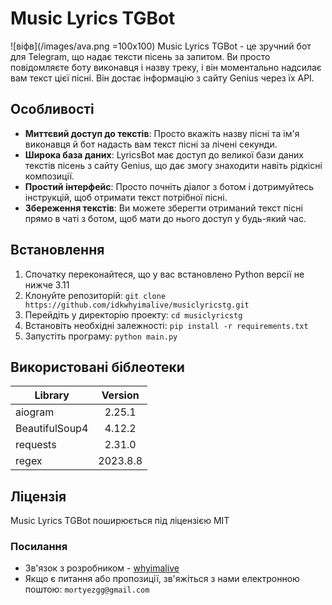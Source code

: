 # Music Lyrics TGBot
![віфв](/images/ava.png =100x100)
Music Lyrics TGBot - це зручний бот для Telegram, що надає тексти пісень за запитом. Ви просто повідомляєте боту виконавця і назву треку, і він моментально надсилає вам текст цієї пісні. Він достає інформацію з сайту Genius через їх API.

## Особливості
* **Миттєвий доступ до текстів**: Просто вкажіть назву пісні та ім'я виконавця й бот надасть вам текст пісні за лічені секунди.
* **Широка база даних**: LyricsBot має доступ до великої бази даних текстів пісень з сайту Genius, що дає змогу знаходити навіть рідкісні композиції.
* **Простий інтерфейс**: Просто почніть діалог з ботом і дотримуйтесь інструкцій, щоб отримати текст потрібної пісні.
* **Збереження текстів**: Ви можете зберегти отриманий текст пісні прямо в чаті з ботом, щоб мати до нього доступ у будь-який час.

## Встановлення
1. Спочатку переконайтеся, що у вас встановлено Python версії не нижче 3.11
2. Клонуйте репозиторій: ```git clone https://github.com/idkwhyimalive/musiclyricstg.git```
3. Перейдіть у директорію проекту: ```cd musiclyricstg```
4. Встановіть необхідні залежності: ```pip install -r requirements.txt```
5. Запустіть програму: ```python main.py```

## Використовані біблеотеки

| Library  | Version |
| ------------- |:-------------:|
| aiogram      | 2.25.1     |
| BeautifulSoup4      | 4.12.2     |
| requests      | 2.31.0     |
| regex      | 2023.8.8     |


## Ліцензія
Music Lyrics TGBot поширюється під ліцензією MIT


### Посилання
* Зв'язок з розробником - [whyimalive](https://t.me/idkwhyimalive)
* Якщо є питання або пропозиції, зв'яжіться з нами електронною поштою: ```mortyezgg@gmail.com```
